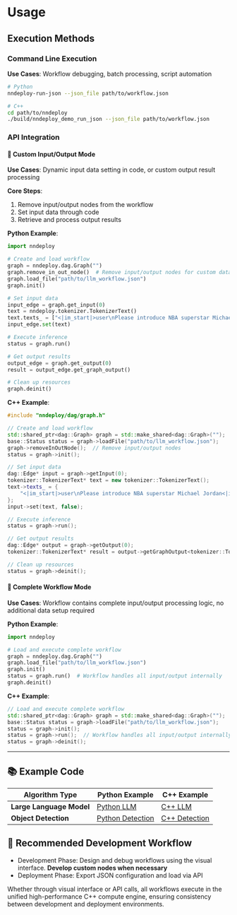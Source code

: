 # Usage

## Execution Methods

### Command Line Execution

**Use Cases**: Workflow debugging, batch processing, script automation

```bash
# Python
nndeploy-run-json --json_file path/to/workflow.json

# C++
cd path/to/nndeploy
./build/nndeploy_demo_run_json --json_file path/to/workflow.json
```

### API Integration

#### 🔧 Custom Input/Output Mode

**Use Cases**: Dynamic input data setting in code, or custom output result processing

**Core Steps**:

1. Remove input/output nodes from the workflow
2. Set input data through code
3. Retrieve and process output results

**Python Example**:

```python
import nndeploy

# Create and load workflow
graph = nndeploy.dag.Graph("")
graph.remove_in_out_node()  # Remove input/output nodes for custom data flow
graph.load_file("path/to/llm_workflow.json")
graph.init()

# Set input data
input_edge = graph.get_input(0)
text = nndeploy.tokenizer.TokenizerText()
text.texts_ = ["<|im_start|>user\nPlease introduce NBA superstar Michael Jordan<|im_end|>\n<|im_start|>assistant\n"]
input_edge.set(text)

# Execute inference
status = graph.run()

# Get output results
output_edge = graph.get_output(0)
result = output_edge.get_graph_output()

# Clean up resources
graph.deinit()
```

**C++ Example**:

```cpp
#include "nndeploy/dag/graph.h"

// Create and load workflow
std::shared_ptr<dag::Graph> graph = std::make_shared<dag::Graph>("");
base::Status status = graph->loadFile("path/to/llm_workflow.json");
graph->removeInOutNode();  // Remove input/output nodes
status = graph->init();

// Set input data
dag::Edge* input = graph->getInput(0);
tokenizer::TokenizerText* text = new tokenizer::TokenizerText();
text->texts_ = {
    "<|im_start|>user\nPlease introduce NBA superstar Michael Jordan<|im_end|>\n<|im_start|>assistant\n"
};
input->set(text, false);

// Execute inference
status = graph->run();

// Get output results
dag::Edge* output = graph->getOutput(0);
tokenizer::TokenizerText* result = output->getGraphOutput<tokenizer::TokenizerText>();

// Clean up resources
status = graph->deinit();
```

#### 🎯 Complete Workflow Mode

**Use Cases**: Workflow contains complete input/output processing logic, no additional data setup required

**Python Example**:

```python
import nndeploy

# Load and execute complete workflow
graph = nndeploy.dag.Graph("")
graph.load_file("path/to/llm_workflow.json")
graph.init()
status = graph.run()  # Workflow handles all input/output internally
graph.deinit()
```

**C++ Example**:

```cpp
// Load and execute complete workflow
std::shared_ptr<dag::Graph> graph = std::make_shared<dag::Graph>("");
base::Status status = graph->loadFile("path/to/llm_workflow.json");
status = graph->init();
status = graph->run();  // Workflow handles all input/output internally
status = graph->deinit();
```

---

## 📚 Example Code

| Algorithm Type | Python Example | C++ Example |
| -------------- | -------------- | ----------- |
| **Large Language Model** | [Python LLM](https://github.com/nndeploy/nndeploy/blob/main/demo/llm/demo.py) | [C++ LLM](https://github.com/nndeploy/nndeploy/blob/main/demo/llm/demo.cc) |
| **Object Detection** | [Python Detection](https://github.com/nndeploy/nndeploy/blob/main/demo/detect/demo.py) | [C++ Detection](https://github.com/nndeploy/nndeploy/blob/main/demo/detect/demo.cc) |

## 🚀 Recommended Development Workflow

- Development Phase: Design and debug workflows using the visual interface. **Develop custom nodes when necessary**
- Deployment Phase: Export JSON configuration and load via API

Whether through visual interface or API calls, all workflows execute in the unified high-performance C++ compute engine, ensuring consistency between development and deployment environments.
